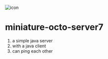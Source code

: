 ![icon](http://icons.iconarchive.com/icons/icons-land/vista-hardware-devices/128/Home-Server-icon.png)
# miniature-octo-server7
1. a simple java server
2. with a java client
3. can ping each other
